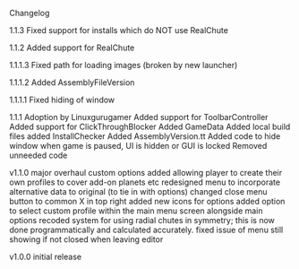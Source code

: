 Changelog

1.1.3
	Fixed support for installs which do NOT use RealChute

1.1.2
	Added support for RealChute

1.1.1.3
	Fixed path for loading images (broken by new launcher)

1.1.1.2
	Added AssemblyFileVersion

1.1.1.1
	Fixed hiding of window

1.1.1
	Adoption by Linuxgurugamer
	Added support for ToolbarController
	Added support for ClickThroughBlocker
	Added GameData
	Added local build files
	added InstallChecker
	Added AssemblyVersion.tt
	Added code to hide window when game is paused, UI is hidden or GUI is locked
	Removed unneeded code

v1.1.0
	major overhaul
	custom options added allowing player to create their own profiles to cover add-on planets etc
	redesigned menu to incorporate alternative data to original (to tie in with options)
	changed close menu button to common X in top right
	added new icons for options
	added option to select custom profile within the main menu screen alongside main options
	recoded system for using radial chutes in symmetry; this is now done programmatically and calculated accurately.
	fixed issue of menu still showing if not closed when leaving editor

v1.0.0
	initial release
